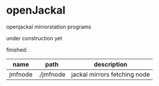 # openJackal
openjackal mirrorstation programs

under construction yet

finished:

| name | path | description |
|------|------|-------------|
|jmfnode|./jmfnode|jackal mirrors fetching node|
